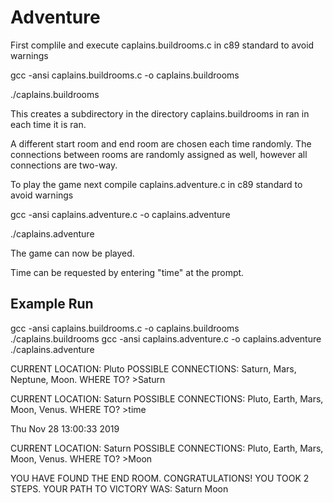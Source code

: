 # Adventure

First complile and execute caplains.buildrooms.c in c89 standard to avoid warnings

gcc -ansi caplains.buildrooms.c -o caplains.buildrooms

./caplains.buildrooms

This creates a subdirectory in the directory caplains.buildrooms in ran in each time it is ran.

A different start room and end room are chosen each time randomly. 
The connections between rooms are randomly assigned as well, however all connections are two-way.

To play the game next compile caplains.adventure.c in c89 standard to avoid warnings

gcc -ansi caplains.adventure.c -o caplains.adventure

./caplains.adventure

The game can now be played. 

Time can be requested by entering "time" at the prompt.

## Example Run

gcc -ansi caplains.buildrooms.c -o caplains.buildrooms
./caplains.buildrooms
gcc -ansi caplains.adventure.c -o caplains.adventure
./caplains.adventure

CURRENT LOCATION: Pluto
POSSIBLE CONNECTIONS: Saturn, Mars, Neptune, Moon.
WHERE TO? >Saturn

CURRENT LOCATION: Saturn
POSSIBLE CONNECTIONS: Pluto, Earth, Mars, Moon, Venus.
WHERE TO? >time

Thu Nov 28 13:00:33 2019

CURRENT LOCATION: Saturn
POSSIBLE CONNECTIONS: Pluto, Earth, Mars, Moon, Venus.
WHERE TO? >Moon

YOU HAVE FOUND THE END ROOM. CONGRATULATIONS!
YOU TOOK 2 STEPS. YOUR PATH TO VICTORY WAS:
Saturn
Moon
